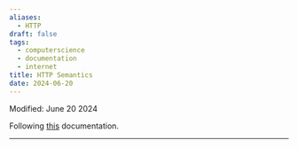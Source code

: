 ```yaml
---
aliases:
  - HTTP
draft: false
tags:
  - computerscience
  - documentation
  - internet
title: HTTP Semantics
date: 2024-06-20
---
```

Modified: June 20 2024 

Following [this](https://www.rfc-editor.org/rfc/rfc9110.html) documentation.

-------------------------------------------------------------------------------

